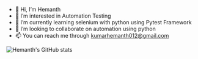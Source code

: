 - 👋 Hi, I’m Hemanth
- 👀 I’m interested in Automation Testing
- 🌱 I’m currently learning selenium with python using Pytest Framework
- 💞️ I’m looking to collaborate on automation using python
- 📫 You can reach me through kumarhemanth012@gmail.com



<!---
hemz10/hemz10 is a ✨ special ✨ repository because its `README.md` (this file) appears on your GitHub profile.
You can click the Preview link to take a look at your changes.
--->

![Hemanth's GitHub stats](https://github-readme-stats.vercel.app/api?username=hemz10&theme=highcontrast&show_icons=true)

